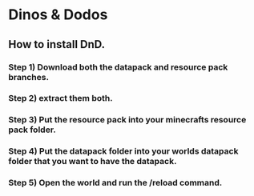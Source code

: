 # Dinos & Dodos

## How to install DnD.

### Step 1) Download both the datapack and resource pack branches. 
### Step 2) extract them both.
### Step 3) Put the resource pack into your minecrafts resource pack folder.
### Step 4) Put the datapack folder into your worlds datapack folder that you want to have the datapack.
### Step 5) Open the world and run the /reload command.
